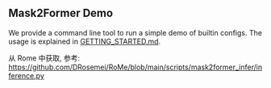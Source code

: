## Mask2Former Demo

We provide a command line tool to run a simple demo of builtin configs.
The usage is explained in [GETTING_STARTED.md](../GETTING_STARTED.md).

从 Rome 中获取, 参考:
https://github.com/DRosemei/RoMe/blob/main/scripts/mask2former_infer/inference.py
